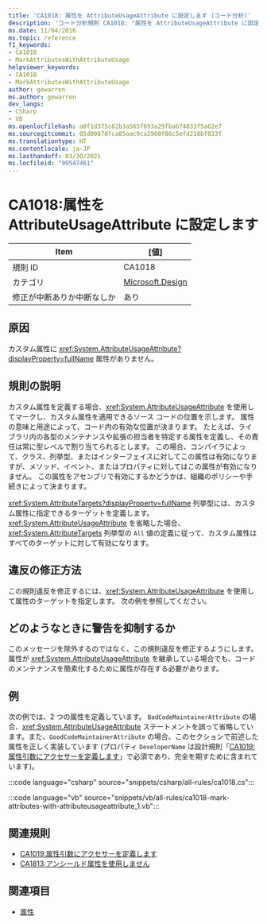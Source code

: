 ```yaml
---
title: 'CA1018: 属性を AttributeUsageAttribute に設定します (コード分析)'
description: 'コード分析規則 CA1018: "属性を AttributeUsageAttribute に設定します" について説明します'
ms.date: 11/04/2016
ms.topic: reference
f1_keywords:
- CA1018
- MarkAttributesWithAttributeUsage
helpviewer_keywords:
- CA1018
- MarkAttributesWithAttributeUsage
author: gewarren
ms.author: gewarren
dev_langs:
- CSharp
- VB
ms.openlocfilehash: a0f1d375c82b3a565f693a29fbab74833f5a62e7
ms.sourcegitcommit: 05d0087dfca85aac9ca2960f86c5efd218bf833f
ms.translationtype: HT
ms.contentlocale: ja-JP
ms.lasthandoff: 03/30/2021
ms.locfileid: "99547461"
---
```

# <a name="ca1018-mark-attributes-with-attributeusageattribute"></a>CA1018:属性を AttributeUsageAttribute に設定します

| Item                                     | [値]            |
|------------------------------------------|------------------|
| 規則 ID                                   | CA1018           |
| カテゴリ                                 | [Microsoft.Design](design-warnings.md) |
| 修正が中断ありか中断なしか | あり         |

## <a name="cause"></a>原因

カスタム属性に <xref:System.AttributeUsageAttribute?displayProperty=fullName> 属性がありません。

## <a name="rule-description"></a>規則の説明

カスタム属性を定義する場合、<xref:System.AttributeUsageAttribute> を使用してマークし、カスタム属性を適用できるソース コードの位置を示します。 属性の意味と用途によって、コード内の有効な位置が決まります。 たとえば、ライブラリ内の各型のメンテナンスや拡張の担当者を特定する属性を定義し、その責任は常に型レベルで割り当てられるとします。 この場合、コンパイラによって、クラス、列挙型、またはインターフェイスに対してこの属性は有効になりますが、メソッド、イベント、またはプロパティに対してはこの属性が有効になりません。 この属性をアセンブリで有効にするかどうかは、組織のポリシーや手続きによって決まります。

<xref:System.AttributeTargets?displayProperty=fullName> 列挙型には、カスタム属性に指定できるターゲットを定義します。 <xref:System.AttributeUsageAttribute> を省略した場合、<xref:System.AttributeTargets> 列挙型の `All` 値の定義に従って、カスタム属性はすべてのターゲットに対して有効になります。

## <a name="how-to-fix-violations"></a>違反の修正方法

この規則違反を修正するには、<xref:System.AttributeUsageAttribute> を使用して属性のターゲットを指定します。 次の例を参照してください。

## <a name="when-to-suppress-warnings"></a>どのようなときに警告を抑制するか

このメッセージを除外するのではなく、この規則違反を修正するようにします。 属性が <xref:System.AttributeUsageAttribute> を継承している場合でも、コードのメンテナンスを簡素化するために属性が存在する必要があります。

## <a name="example"></a>例

次の例では、2 つの属性を定義しています。 `BadCodeMaintainerAttribute` の場合、<xref:System.AttributeUsageAttribute> ステートメントを誤って省略しています。また、`GoodCodeMaintainerAttribute` の場合、このセクションで前述した属性を正しく実装しています (プロパティ `DeveloperName` は設計規則「[CA1019: 属性引数にアクセサーを定義します](ca1019.md)」で必須であり、完全を期すために含まれています)。

:::code language="csharp" source="snippets/csharp/all-rules/ca1018.cs":::

:::code language="vb" source="snippets/vb/all-rules/ca1018-mark-attributes-with-attributeusageattribute_1.vb":::

## <a name="related-rules"></a>関連規則

- [CA1019:属性引数にアクセサーを定義します](ca1019.md)
- [CA1813:アンシールド属性を使用しません](ca1813.md)

## <a name="see-also"></a>関連項目

- [属性](../../../standard/design-guidelines/attributes.md)
